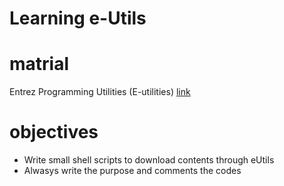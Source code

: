 # Learning e-Utils

# matrial
Entrez Programming Utilities (E-utilities) [link](https://www.ncbi.nlm.nih.gov/books/NBK25501/)

# objectives
- Write small shell scripts to download contents through eUtils
- Alwasys write the purpose and comments the codes
